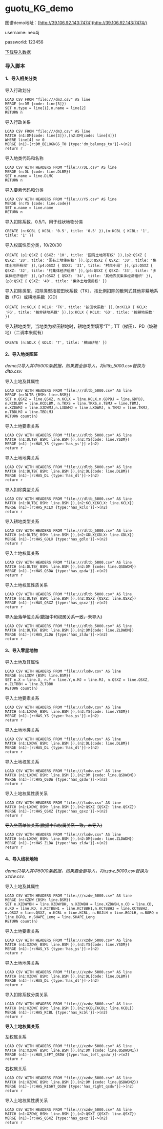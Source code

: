 # guotu_KG_demo
图谱demo地址：[http://39.106.92.143:7474](http://39.106.92.143:7474/)

username: neo4j

passworld: 123456 

[下载导入数据]()

### 导入脚本

#### 1、导入相关分类

导入行政划分

```cypher
LOAD CSV FROM "file:///dm3.csv" AS line
MERGE (n:DM {code: line[3]})
SET n.type = line[1],n.name = line[2]
RETURN n
```

导入行政关系

```cypher
LOAD CSV FROM "file:///dm3.csv" AS line
MATCH (n1:DM{code: line[3]}),(n2:DM{code: line[4]})
WHERE line[4] <> 0
MERGE (n1)-[r:DM_BELOGNGS_TO {type:'dm_belongs_to'}]->(n2)
return r
```

导入地类代码和名称  

```cypher
LOAD CSV WITH HEADERS FROM "file:///DL.csv" AS line
MERGE (n:DL {code: line.DLBM})
SET n.name = line.DLMC
RETURN n
```

导入要素代码和分类

```cypher
LOAD CSV WITH HEADERS FROM "file:///YS.csv" AS line
MERGE (n:YS {code: line.code})
SET n.name = line.name
RETURN n
```

导入扣除系数，0.5/1，用于线状地物分类

```cypher
CREATE (n:KCBL { KCBL: '0.5', title: '0.5' }),(m:KCBL { KCBL: '1', title: '1' })
```

导入权属性质分类，10/20/30

```cypher
CREATE (p1:QSXZ { QSXZ: '10', title: '国有土地所有权' }),(p2:QSXZ { QSXZ: '20', title: '国有土地使用权' }),(p3:QSXZ { QSXZ: '30', title: '集体土地所有权' }),(p4:QSXZ { QSXZ: '31', title: '村民小组' }),(p5:QSXZ { QSXZ: '32', title: '村集体经济组织' }),(p6:QSXZ { QSXZ: '33', title: '乡集体经济组织' }),(p7:QSXZ { QSXZ: '34', title: '其他农民集体经济组织' }),(p8:QSXZ { QSXZ: '40', title: '集体土地使用权' })
```

导入扣除类型，扣除类型指按田坎系数（TK）、按比例扣除的散列式其他非耕地系数（FG）或耕地系数（GD）

```cypher
CREATE (n:KCLX { KCLX: 'TK', title: '按田坎系数' }),(m:KCLX { KCLX: 'FG', title: '按非耕地系数' }),(p:KCLX { KCLX: 'GD', title: '按耕地系数' })
```

导入耕地类型，当地类为梯田耕地时，耕地类型填写“T”；TT（梯田）、PD（坡耕地）（二调本来就有） 

```cypher
CREATE (n:GDLX { GDLX: 'T', title: '梯田耕地' })
```

#### 2、导入地类图斑

*demo只导入其中5000条数据，如果要全部导入，将dltb_5000.csv替换为dltb.csv.*

导入土地及其属性

```cypher
LOAD CSV WITH HEADERS FROM "file:///dltb_5000.csv" AS line
MERGE (n:DLTB {BSM: line.BSM})
SET n.QSXZ = line.QSXZ, n.KCLX = line.KCLX,n.GDPDJ = line.GDPDJ, n.KCDLBM = line.KCDLBM, n.TKXS = line.TKXS,n.TBMJ = line.TBMJ, n.XZDWMJ = line.XZDWMJ,n.LXDWMJ = line.LXDWMJ, n.TKMJ = line.TKMJ, n.TBDLMJ = line.TBDLMJ
RETURN count(n)
```

导入土地要素关系

```cypher
LOAD CSV WITH HEADERS FROM "file:///dltb_5000.csv" AS line
MATCH (n1:DLTB{ BSM: line.BSM }),(n2:YS{code: line.YSDM})
MERGE (n1)-[r:HAS_YS {type:'has_ys'}]->(n2)
return r
```

导入土地地类关系

```cypher
LOAD CSV WITH HEADERS FROM "file:///dltb_5000.csv" AS line
MATCH (n1:DLTB{ BSM: line.BSM }),(n2:DL{code: line.DLBM})
MERGE (n1)-[r:HAS_DL {type:'has_dl'}]->(n2)
return r
```

导入扣除类型关系

```cypher
LOAD CSV WITH HEADERS FROM "file:///dltb_5000.csv" AS line
MATCH (n1:DLTB{ BSM: line.BSM }),(n2:KCLX{KCLX: line.KCLX})
MERGE (n1)-[r:HAS_KCLX {type:'has_kclx'}]->(n2)
return r
```

导入耕地类型关系

```cypher
LOAD CSV WITH HEADERS FROM "file:///dltb_5000.csv" AS line
MATCH (n1:DLTB{ BSM: line.BSM }),(n2:GDLX{GDLX: line.GDLX})
MERGE (n1)-[r:HAS_GDLX {type:'has_gdlx'}]->(n2)
return r
```

导入土地权属关系

```cypher
LOAD CSV WITH HEADERS FROM "file:///dltb_5000.csv" AS line
MATCH (n1:DLTB{ BSM: line.BSM }),(n2:DM {code: line.QSDWDM})
MERGE (n1)-[r:HAS_QSDW {type:'has_qsdw'}]->(n2)
return r
```

导入土地权属性质关系

```cypher
LOAD CSV WITH HEADERS FROM "file:///dltb_5000.csv" AS line
MATCH (n1:DLTB{ BSM: line.BSM }),(n2:QSXZ {QSXZ: line.QSXZ})
MERGE (n1)-[r:HAS_QSXZ {type:'has_qsxz'}]->(n2)
return r
```

~~导入坐落单位关系(数据中和权属关系一致，未导入)~~

```cypher
LOAD CSV WITH HEADERS FROM "file:///dltb_5000.csv" AS line
MATCH (n1:DLTB{ BSM: line.BSM }),(n2:DM{code: line.ZLDWDM})
MERGE (n1)-[r:HAS_ZLDW {type:'has_zldw'}]->(n2)
return r
```

#### 3、导入零星地物

导入土地及其属性

```cypher
LOAD CSV WITH HEADERS FROM "file:///lxdw.csv" AS line
MERGE (n:LXDW {BSM: line.BSM})
SET n.X = line.X, n.Y = line.Y,n.MJ = line.MJ, n.QSXZ = line.QSXZ, n.ZLTBBH = line.ZLTBBH
RETURN count(n)
```

导入土地要素关系

```cypher
LOAD CSV WITH HEADERS FROM "file:///lxdw.csv" AS line
MATCH (n1:LXDW{ BSM: line.BSM }),(n2:YS{code: line.YSDM})
MERGE (n1)-[r:HAS_YS {type:'has_ys'}]->(n2)
return r
```

导入土地地类关系

```cypher
LOAD CSV WITH HEADERS FROM "file:///lxdw.csv" AS line
MATCH (n1:LXDW{ BSM: line.BSM }),(n2:DL{code: line.DLBM})
MERGE (n1)-[r:HAS_DL {type:'has_dl'}]->(n2)
return r
```

导入土地权属关系

```cypher
LOAD CSV WITH HEADERS FROM "file:///lxdw.csv" AS line
MATCH (n1:LXDW{ BSM: line.BSM }),(n2:DM {code: line.QSDWDM})
MERGE (n1)-[r:HAS_QSDW {type:'has_qsdw'}]->(n2)
return r
```

导入土地权属性质关系

```cypher
LOAD CSV WITH HEADERS FROM "file:///lxdw.csv" AS line
MATCH (n1:LXDW{ BSM: line.BSM }),(n2:QSXZ {QSXZ: line.QSXZ})
MERGE (n1)-[r:HAS_QSXZ {type:'has_qsxz'}]->(n2)
return r
```

~~导入坐落单位关系(数据中和权属关系一致，未导入)~~

```cypher
LOAD CSV WITH HEADERS FROM "file:///lxdw.csv" AS line
MATCH (n1:LXDW{ BSM: line.BSM }),(n2:DM{code: line.ZLDWDM})
MERGE (n1)-[r:HAS_ZLDW {type:'has_zldw'}]->(n2)
return r
```

#### 4、导入线状地物

*demo只导入其中5000条数据，如果要全部导入，将xzdw_5000.csv替换为xzdw.csv.*

导入土地及其属性

```cypher
LOAD CSV WITH HEADERS FROM "file:///xzdw_5000.csv" AS line
MERGE (n:XZDW {BSM: line.BSM})
SET n.XZDWYBH = line.XZDWYBH, n.XZDWBH = line.XZDWBH,n.CD = line.CD, n.KD = line.KD, n.KCTBBH1 = line.KCTBBH1,n.KCTBBH2 = line.KCTBBH2, n.QSXZ = line.QSXZ, n.KCBL = line.KCBL, n.BGJLH = line.BGJLH, n.BGRQ = line.BGRQ, n.SHAPE_Leng = line.SHAPE_Leng
RETURN count(n)
```

导入土地要素关系

```cypher
LOAD CSV WITH HEADERS FROM "file:///xzdw_5000.csv" AS line
MATCH (n1:XZDW{ BSM: line.BSM }),(n2:YS{code: line.YSDM})
MERGE (n1)-[r:HAS_YS {type:'has_ys'}]->(n2)
return r
```

导入土地地类关系

```cypher
LOAD CSV WITH HEADERS FROM "file:///xzdw_5000.csv" AS line
MATCH (n1:XZDW{ BSM: line.BSM }),(n2:DL{code: line.DLBM})
MERGE (n1)-[r:HAS_DL {type:'has_dl'}]->(n2)
return r
```

导入扣除系数分类关系

```cypher
LOAD CSV WITH HEADERS FROM "file:///xzdw_5000.csv" AS line
MATCH (n1:XZDW{ BSM: line.BSM }),(n2:KCBL{KCBL: line.KCBL})
MERGE (n1)-[r:HAS_KCBL {type:'has_kcbl'}]->(n2)
return r
```

**导入土地权属关系**

左权属关系

```cypher
LOAD CSV WITH HEADERS FROM "file:///xzdw_5000.csv" AS line
MATCH (n1:XZDW{ BSM: line.BSM }),(n2:DM {code: line.QSDWDM1})
MERGE (n1)-[r:HAS_LEFT_QSDW {type:'has_left_qsdw'}]->(n2)
return r
```

右权属关系

```cypher
LOAD CSV WITH HEADERS FROM "file:///xzdw_5000.csv" AS line
MATCH (n1:XZDW{ BSM: line.BSM }),(n2:DM {code: line.QSDWDM2})
MERGE (n1)-[r:HAS_RIGHT_QSDW {type:'has_right_qsdw'}]->(n2)
return r
```

导入土地权属性质关系

```cypher
LOAD CSV WITH HEADERS FROM "file:///xzdw_5000.csv" AS line
MATCH (n1:XZDW{ BSM: line.BSM }),(n2:QSXZ {QSXZ: line.QSXZ})
MERGE (n1)-[r:HAS_QSXZ {type:'has_qsxz'}]->(n2)
return r
```